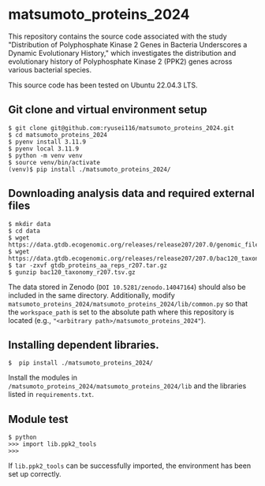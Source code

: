 # matsumoto_proteins_2024
This repository contains the  source code associated with the study "Distribution of Polyphosphate Kinase 2 Genes in Bacteria Underscores a Dynamic Evolutionary History," which investigates the distribution and evolutionary history of Polyphosphate Kinase 2 (PPK2) genes across various bacterial species.

This source code has been tested on Ubuntu 22.04.3 LTS.

## Git clone and virtual environment setup
```
$ git clone git@github.com:ryusei116/matsumoto_proteins_2024.git
$ cd matsumoto_proteins_2024
$ pyenv install 3.11.9
$ pyenv local 3.11.9
$ python -m venv venv
$ source venv/bin/activate
(venv)$ pip install ./matsumoto_proteins_2024/
```
## Downloading analysis data and required external files
```
$ mkdir data
$ cd data
$ wget https://data.gtdb.ecogenomic.org/releases/release207/207.0/genomic_files_reps/gtdb_proteins_aa_reps_r207.tar.gz
$ wget https://data.gtdb.ecogenomic.org/releases/release207/207.0/bac120_taxonomy_r207.tsv.gz
$ tar -zxvf gtdb_proteins_aa_reps_r207.tar.gz
$ gunzip bac120_taxonomy_r207.tsv.gz
```
The data stored in Zenodo (`DOI 10.5281/zenodo.14047164`) should also be included in the same directory. Additionally, modify `matsumoto_proteins_2024/matsumoto_proteins_2024/lib/common.py` so that the `workspace_path` is set to the absolute path where this repository is located (e.g., `"<arbitrary path>/matsumoto_proteins_2024"`).

##  Installing dependent libraries.
```
$  pip install ./matsumoto_proteins_2024/
```
Install the modules in `/matsumoto_proteins_2024/matsumoto_proteins_2024/lib` and the libraries listed in `requirements.txt`.

## Module test
```
$ python
>>> import lib.ppk2_tools
>>>
```
If `lib.ppk2_tools` can be successfully imported, the environment has been set up correctly.
